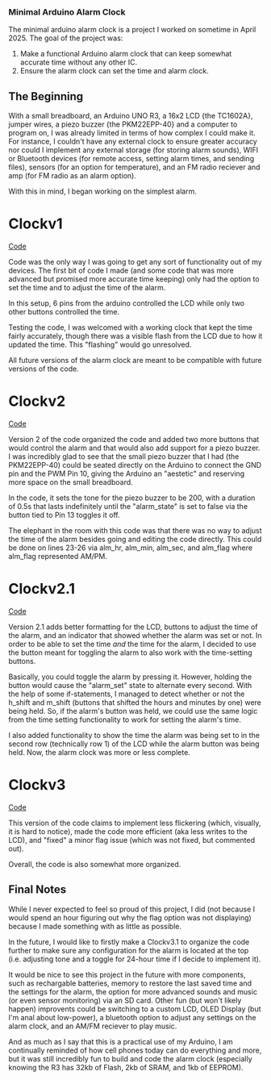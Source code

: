 ### Minimal Arduino Alarm Clock

The minimal arduino alarm clock is a project I worked on sometime in April 2025. The goal of the project was:

1. Make a functional Arduino alarm clock that can keep somewhat accurate time without any other IC.
2. Ensure the alarm clock can set the time and alarm clock.


## The Beginning

With a small breadboard, an Arduino UNO R3, a 16x2 LCD {the TC1602A}, jumper wires, a piezo buzzer {the PKM22EPP-40} and a computer to program on, I was already limited in terms of how complex I could make it. For instance, I couldn't have any external clock to ensure greater accuracy nor could I implement any external storage (for storing alarm sounds), WIFI or Bluetooth devices (for remote access, setting alarm times, and sending files), sensors (for an option for temperature), and an FM radio reciever and amp (for FM radio as an alarm option).

With this in mind, I began working on the simplest alarm.

# Clockv1
[Code](projects/minimal%20arduino%20alarmclock/clockv1.ino)

Code was the only way I was going to get any sort of functionality out of my devices. The first bit of code I made (and some code that was more advanced but promised more accurate time keeping) only had the option to set the time and to adjust the time of the alarm.

In this setup, 6 pins from the arduino controlled the LCD while only two other buttons controlled the time.

Testing the code, I was welcomed with a working clock that kept the time fairly accurately, though there was a visible flash from the LCD due to how it updated the time. This "flashing" would go unresolved.

All future versions of the alarm clock are meant to be compatible with future versions of the code.

# Clockv2
[Code](projects/minimal%20arduino%20alarmclock/clockv2.ino)

Version 2 of the code organized the code and added two more buttons that would control the alarm and that would also add support for a piezo buzzer. I was incredibly glad to see that the small piezo buzzer that I had (the PKM22EPP-40) could be seated directly on the Arduino to connect the GND pin and the PWM Pin 10, giving the Arduino an "aestetic" and reserving more space on the small breadboard.

In the code, it sets the tone for the piezo buzzer to be 200, with a duration of 0.5s that lasts indefinitely until the "alarm_state" is set to false via the button tied to Pin 13 toggles it off.

The elephant in the room with this code was that there was no way to adjust the time of the alarm besides going and editing the code directly. This could be done on lines 23-26 via alm_hr, alm_min, alm_sec, and alm_flag where alm_flag represented AM/PM.


# Clockv2.1
[Code](projects/minimal%20arduino%20alarmclock/clockv2.1.ino)

Version 2.1 adds better formatting for the LCD, buttons to adjust the time of the alarm, and an indicator that showed whether the alarm was set or not. In order to be able to set the time *and* the time for the alarm, I decided to use the button meant for toggling the alarm to also work with the time-setting buttons.

Basically, you could toggle the alarm by pressing it. However, holding the button would cause the "alarm_set" state to alternate every second. With the help of some if-statements, I managed to detect whether or not the h_shift and m_shift (buttons that shifted the hours and minutes by one) were being held. So, if the alarm's button was held, we could use the same logic from the time setting functionality to work for setting the alarm's time.

I also added functionality to show the time the alarm was being set to in the second row (technically row 1) of the LCD while the alarm button was being held. Now, the alarm clock was more or less complete.


# Clockv3
[Code](projects/minimal%20arduino%20alarmclock/clockv3.ino)

This version of the code claims to implement less flickering (which, visually, it is hard to notice), made the code more efficient (aka less writes to the LCD), and "fixed" a minor flag issue (which was not fixed, but commented out).

Overall, the code is also somewhat more organized.


## Final Notes

While I never expected to feel so proud of this project, I did (not because I would spend an hour figuring out why the flag option was not displaying) because I made something with as little as possible.

In the future, I would like to firstly make a Clockv3.1 to organize the code further to make sure any configuration for the alarm is located at the top (i.e. adjusting tone and a toggle for 24-hour time if I decide to implement it).

It would be nice to see this project in the future with more components, such as rechargable batteries, memory to restore the last saved time and the settings for the alarm, the option for more advanced sounds and music (or even sensor monitoring) via an SD card. Other fun (but won't likely happen) improvents could be switching to a custom LCD, OLED Display (but I'm anal about low-power), a bluetooth option to adjust any settings on the alarm clock, and an AM/FM reciever to play music.

And as much as I say that this is a practical use of my Arduino, I am continually reminded of how cell phones today can do everything and more, but it was still incredibly fun to build and code the alarm clock (especially knowing the R3 has 32kb of Flash, 2kb of SRAM, and 1kb of EEPROM).
